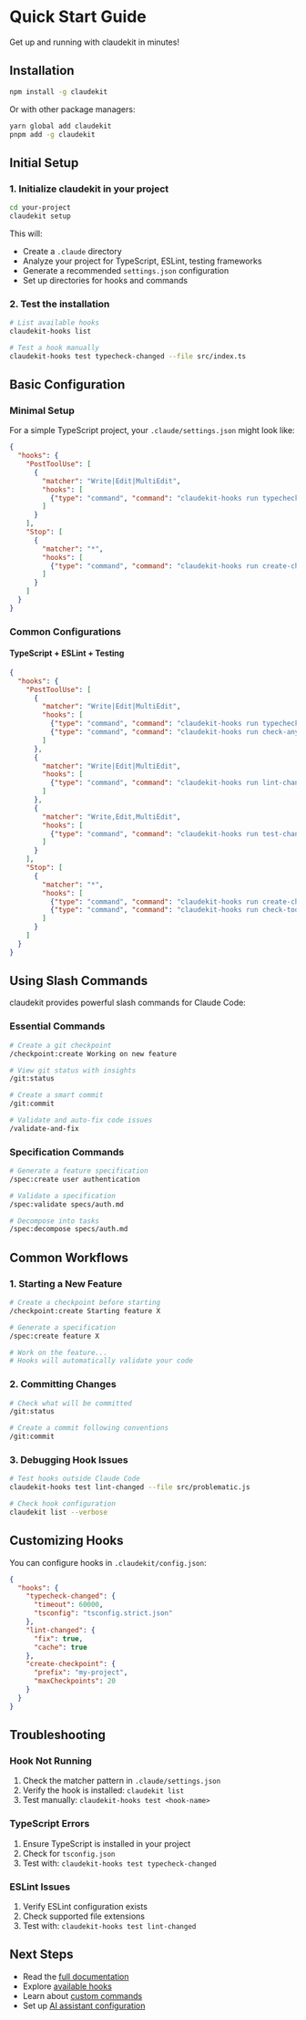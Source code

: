 # Quick Start Guide

Get up and running with claudekit in minutes!

## Installation

```bash
npm install -g claudekit
```

Or with other package managers:
```bash
yarn global add claudekit
pnpm add -g claudekit
```

## Initial Setup

### 1. Initialize claudekit in your project

```bash
cd your-project
claudekit setup
```

This will:
- Create a `.claude` directory
- Analyze your project for TypeScript, ESLint, testing frameworks
- Generate a recommended `settings.json` configuration
- Set up directories for hooks and commands

### 2. Test the installation

```bash
# List available hooks
claudekit-hooks list

# Test a hook manually
claudekit-hooks test typecheck-changed --file src/index.ts
```

## Basic Configuration

### Minimal Setup

For a simple TypeScript project, your `.claude/settings.json` might look like:

```json
{
  "hooks": {
    "PostToolUse": [
      {
        "matcher": "Write|Edit|MultiEdit",
        "hooks": [
          {"type": "command", "command": "claudekit-hooks run typecheck-changed"}
        ]
      }
    ],
    "Stop": [
      {
        "matcher": "*",
        "hooks": [
          {"type": "command", "command": "claudekit-hooks run create-checkpoint"}
        ]
      }
    ]
  }
}
```

### Common Configurations

#### TypeScript + ESLint + Testing

```json
{
  "hooks": {
    "PostToolUse": [
      {
        "matcher": "Write|Edit|MultiEdit",
        "hooks": [
          {"type": "command", "command": "claudekit-hooks run typecheck-changed"},
          {"type": "command", "command": "claudekit-hooks run check-any-changed"}
        ]
      },
      {
        "matcher": "Write|Edit|MultiEdit",
        "hooks": [
          {"type": "command", "command": "claudekit-hooks run lint-changed"}
        ]
      },
      {
        "matcher": "Write,Edit,MultiEdit",
        "hooks": [
          {"type": "command", "command": "claudekit-hooks run test-changed"}
        ]
      }
    ],
    "Stop": [
      {
        "matcher": "*",
        "hooks": [
          {"type": "command", "command": "claudekit-hooks run create-checkpoint"},
          {"type": "command", "command": "claudekit-hooks run check-todos"}
        ]
      }
    ]
  }
}
```

## Using Slash Commands

claudekit provides powerful slash commands for Claude Code:

### Essential Commands

```bash
# Create a git checkpoint
/checkpoint:create Working on new feature

# View git status with insights
/git:status

# Create a smart commit
/git:commit

# Validate and auto-fix code issues
/validate-and-fix
```

### Specification Commands

```bash
# Generate a feature specification
/spec:create user authentication

# Validate a specification
/spec:validate specs/auth.md

# Decompose into tasks
/spec:decompose specs/auth.md
```

## Common Workflows

### 1. Starting a New Feature

```bash
# Create a checkpoint before starting
/checkpoint:create Starting feature X

# Generate a specification
/spec:create feature X

# Work on the feature...
# Hooks will automatically validate your code
```

### 2. Committing Changes

```bash
# Check what will be committed
/git:status

# Create a commit following conventions
/git:commit
```

### 3. Debugging Hook Issues

```bash
# Test hooks outside Claude Code
claudekit-hooks test lint-changed --file src/problematic.js

# Check hook configuration
claudekit list --verbose
```

## Customizing Hooks

You can configure hooks in `.claudekit/config.json`:

```json
{
  "hooks": {
    "typecheck-changed": {
      "timeout": 60000,
      "tsconfig": "tsconfig.strict.json"
    },
    "lint-changed": {
      "fix": true,
      "cache": true
    },
    "create-checkpoint": {
      "prefix": "my-project",
      "maxCheckpoints": 20
    }
  }
}
```

## Troubleshooting

### Hook Not Running

1. Check the matcher pattern in `.claude/settings.json`
2. Verify the hook is installed: `claudekit list`
3. Test manually: `claudekit-hooks test <hook-name>`

### TypeScript Errors

1. Ensure TypeScript is installed in your project
2. Check for `tsconfig.json`
3. Test with: `claudekit-hooks test typecheck-changed`

### ESLint Issues

1. Verify ESLint configuration exists
2. Check supported file extensions
3. Test with: `claudekit-hooks test lint-changed`

## Next Steps

- Read the [full documentation](../README.md)
- Explore [available hooks](../reference/hooks.md)
- Learn about [custom commands](../reference/commands.md)
- Set up [AI assistant configuration](configuration.md)